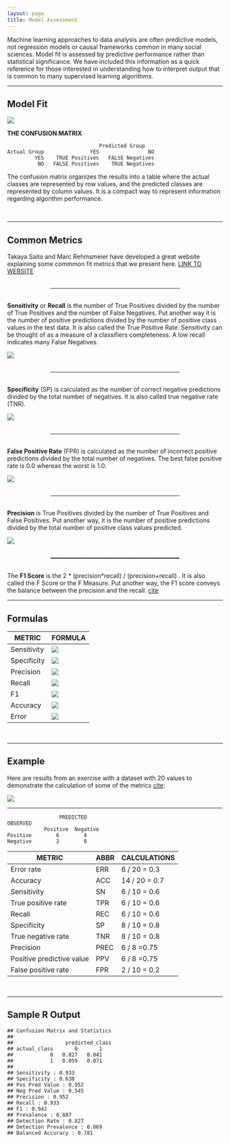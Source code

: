 ```yaml
---
layout: page
title: Model Assessment
---
```



Machine learning approaches to data analysis are often predictive models, not regression models or causal frameworks common in many social sciences. Model fit is assessed by predictive performance rather than statistical significance. We have included this information as a quick reference for those interested in understanding how to interpret output that is common to many supervised learning algorithms. 

--------------------

## Model Fit

![](../assets/images/four-outcomes-of-classifier.png)  


**THE CONFUSION MATRIX**

```
                              Predicted Group
Actual Group               YES                NO   
         YES    TRUE Positives   FALSE Negatives
          NO   FALSE Positives    TRUE Negatives
```

The confusion matrix organizes the results into a table where the actual classes are represented by row values, and the predicted classes are represented by column values. It is a compact way to represent information regarding algorithm performance. 


<br>

--------------------

## Common Metrics  

Takaya Saito and Marc Rehmsmeier have developed a great website explaining some commmon fit metrics that we present here. [LINK TO WEBSITE](https://classeval.wordpress.com/introduction/basic-evaluation-measures/)

<br>
<hr style="width:60%; text-align:center; margin: 0 auto;" >
<br>


**Sensitivity** or **Recall** is the number of True Positives divided by the number of True Positives and the number of False Negatives. Put another way it is the number of positive predictions divided by the number of positive class values in the test data. It is also called the True Positive Rate. Sensitivity can be thought of as a measure of a classifiers completeness. A low recall indicates many False Negatives.

![](../assets/images/sensitivity.png)  

<br>
<hr style="width:60%; text-align:center; margin: 0 auto;" >
<br>


**Specificity** (SP) is calculated as the number of correct negative predictions divided by the total number of negatives. It is also called true negative rate (TNR). 

![](../assets/images/specificity.png)  

<br>
<hr style="width:60%; text-align:center; margin: 0 auto;" >
<br>




**False Positive Rate** (FPR) is calculated as the number of incorrect positive predictions divided by the total number of negatives. The best false positive rate is 0.0 whereas the worst is 1.0. 

![](../assets/images/false-positive-rate.png)  

<br>
<hr style="width:60%; text-align:center; margin: 0 auto;" >
<br>



**Precision** is True Positives divided by the number of True Positives and False Positives. Put another way, it is the number of positive predictions divided by the total number of positive class values predicted.


![](../assets/images/precision.png)  

<br>
<hr style="border-top:2px dotted lightgray; border-bottom:none; width:60%; text-align:center; margin: 0 auto;" >
<br>

The **F1 Score** is the 2 * (precision*recall) / (precision+recall) . It is also called the F Score or the F Measure. Put another way, the F1 score conveys the balance between the precision and the recall. [cite](https://machinelearningmastery.com/classification-accuracy-is-not-enough-more-performance-measures-you-can-use/)


--------


## Formulas

| METRIC                 |  FORMULA                     |
|------------------------|------------------------------|
|  Sensitivity           | ![](../assets/images/sens.png)  |
|  Specificity           | ![](../assets/images/spec.png)  |
|  Precision             | ![](../assets/images/prec.png)  |
|  Recall                | ![](../assets/images/sens.png)  |
|  F1                    | ![](../assets/images/f1.png)  |
|  Accuracy              | ![](../assets/images/acc.png)   |
|  Error                 | ![](../assets/images/err.png)   |


<br>

----------------------------


## Example

Here are results from an exercise with a dataset with 20 values to demonstrate the calculation of some of the metrics [cite](https://classeval.wordpress.com/introduction/basic-evaluation-measures/):

![](../assets/images/example-of-confusion-matrix.png)

-------------

```
                 PREDICTED		
OBSERVED            
            Positive  Negative
Positive        6        4
Negative        2        8
```


| METRIC                    | ABBR    | CALCULATIONS |
|---------------------------|-----------|--------------|
| Error rate                | ERR  | 6 / 20 = 0.3     |
| Accuracy                  | ACC  | 14 / 20 = 0.7    |
| Sensitivity               | SN   | 6 / 10 = 0.6     |
| True positive rate        | TPR  | 6 / 10 = 0.6     |
| Recall                    | REC  | 6 / 10 = 0.6     |
| Specificity               | SP   | 8 / 10 = 0.8     |
| True negative rate        | TNR  | 8 / 10 = 0.8     |
| Precision                 | PREC | 6 / 8 =0.75      |
| Positive predictive value | PPV  | 6 / 8 =0.75      |
| False positive rate       | FPR  | 2 / 10 = 0.2     |


<br>

-------------

## Sample R Output

```
## Confusion Matrix and Statistics
##
##                 predicted_class
## actual_class       0       1
##            0   0.827   0.041
##            1   0.059   0.071
##
## Sensitivity : 0.933
## Specificity : 0.630
## Pos Pred Value : 0.952
## Neg Pred Value : 0.545
## Precision : 0.952
## Recall : 0.933
## F1 : 0.942
## Prevalence : 0.887
## Detection Rate : 0.827
## Detection Prevalence : 0.869
## Balanced Accuracy : 0.781
```





<style>
img {
  display: block;
  margin-left: auto;
  margin-right: auto;
}
</style>





